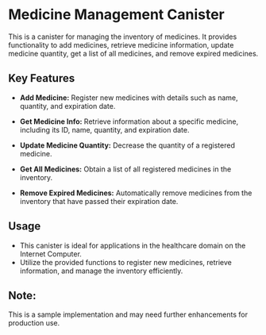 # Medicine Management Canister

This is a canister for managing the inventory of medicines. It provides functionality to add medicines, retrieve medicine information, update medicine quantity, get a list of all medicines, and remove expired medicines.

## Key Features

- **Add Medicine:** Register new medicines with details such as name, quantity, and expiration date.

- **Get Medicine Info:** Retrieve information about a specific medicine, including its ID, name, quantity, and expiration date.

- **Update Medicine Quantity:** Decrease the quantity of a registered medicine.

- **Get All Medicines:** Obtain a list of all registered medicines in the inventory.

- **Remove Expired Medicines:** Automatically remove medicines from the inventory that have passed their expiration date.

## Usage
- This canister is ideal for applications in the healthcare domain on the Internet Computer.
- Utilize the provided functions to register new medicines, retrieve information, and manage the inventory efficiently.

## Note: 
This is a sample implementation and may need further enhancements for production use.


